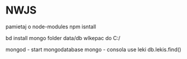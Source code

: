# NWJS

pamietaj o node-modules
npm isntall

bd install mongo
folder data/db wlkepac do C:/

mongod - start mongodatabase
mongo - consola
use leki
db.lekis.find()
